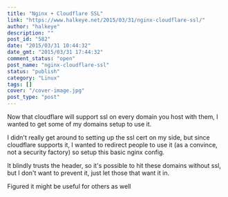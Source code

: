 ```yaml
---
title: "Nginx + Cloudflare SSL"
link: "https://www.halkeye.net/2015/03/31/nginx-cloudflare-ssl/"
author: "halkeye"
description: ""
post_id: "582"
date: "2015/03/31 10:44:32"
date_gmt: "2015/03/31 17:44:32"
comment_status: "open"
post_name: "nginx-cloudflare-ssl"
status: "publish"
category: "Linux"
tags: []
cover: "/cover-image.jpg"
post_type: "post"
---
```


Now that cloudflare will support ssl on every domain you host with them, I wanted to get some of my domains setup to use it.

I didn't really get around to setting up the ssl cert on my side, but since cloudflare supports it, I wanted to redirect people to use it (as a convince, not a security factory) so setup this basic nginx config.

<github-gist id="halkeye/0dea284e6218fa49614b"></github-gist>

It blindly trusts the header, so it's possible to hit these domains without ssl, but I don't want to prevent it, just let those that want it in.

Figured it might be useful for others as well
